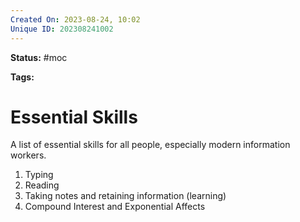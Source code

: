 ```yaml
---
Created On: 2023-08-24, 10:02
Unique ID: 202308241002
---
```

**Status:** #moc 

**Tags:** 

# Essential Skills

A list of essential skills for all people, especially modern information workers. 

1. Typing 
2. Reading
3. Taking notes and retaining information (learning)
4. Compound Interest and Exponential Affects


